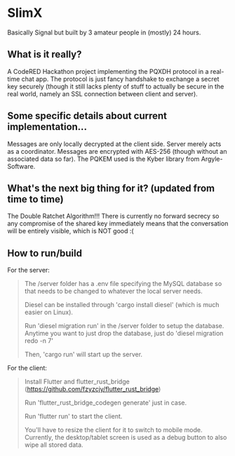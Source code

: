 
# SlimX
Basically Signal but built by 3 amateur people in (mostly) 24 hours.

## What is it really?
A CodeRED Hackathon project implementing the PQXDH protocol in a real-time chat app. The protocol is 
just fancy handshake to exchange a secret key securely (though it still lacks plenty of stuff 
to actually be secure in the real world, namely an SSL connection between client and server). 

## Some specific details about current implementation...
Messages are only locally decrypted at the client side. Server merely acts as a coordinator. 
Messages are encrypted with AES-256 (though without an associated data so far). 
The PQKEM used is the Kyber library from Argyle-Software. 

## What's the next big thing for it? (updated from time to time)
The Double Ratchet Algorithm!!! There is currently no forward secrecy so any compromise 
of the shared key immediately means that the conversation will be entirely visible, which 
is NOT good :(

## How to run/build
For the server:

> The /server folder has a .env file specifying the MySQL database so   
> that needs to be changed to  whatever the local server needs.
> 
> Diesel can be installed through 'cargo install diesel' (which is much  
> easier on Linux).
> 
> Run 'diesel migration run' in the /server folder to setup the database.
> Anytime you want to just drop the database, just do 'diesel migration redo -n 7'
> 
> Then, 'cargo run' will start up the server.

For the client:

> Install Flutter and flutter_rust_bridge (https://github.com/fzyzcjy/flutter_rust_bridge)
>  
> Run 'flutter_rust_bridge_codegen generate' just in case.
>   
> Run 'flutter run' to start the client.
>
> You'll have to resize the client for it to switch to mobile mode. Currently, the
> desktop/tablet screen is used as a debug button to also wipe all stored data.

